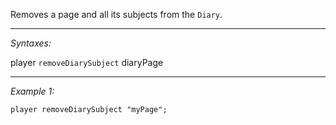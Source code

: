 Removes a page and all its subjects from the `Diary`.


---
*Syntaxes:*

player `removeDiarySubject` diaryPage

---
*Example 1:*

```sqf
player removeDiarySubject "myPage";
```